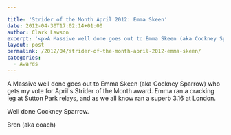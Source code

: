 ```yaml
---

title: 'Strider of the Month April 2012: Emma Skeen'
date: 2012-04-30T17:02:14+01:00
author: Clark Lawson
excerpt: '<p>A Massive well done goes out to Emma Skeen (aka Cockney Sparrow) who gets my vote for April's Strider of the Month award. Emma ran a cracking leg at Sutton Park relays, and as we all know ran a superb 3.16 at London. </p><p>Well done Cockney Sparrow. </p><p>Bren (aka coach)</p>'
layout: post
permalink: /2012/04/strider-of-the-month-april-2012-emma-skeen/
categories:
  - Awards
---
```

</p> 

A Massive well done goes out to Emma Skeen (aka Cockney Sparrow) who gets my vote for April's Strider of the Month award. Emma ran a cracking leg at Sutton Park relays, and as we all know ran a superb 3.16 at London. 

Well done Cockney Sparrow. 

Bren (aka coach)